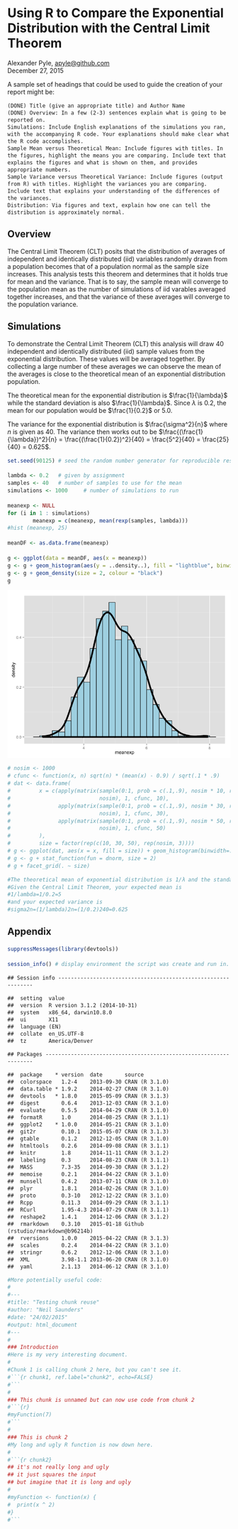 # Using R to Compare the Exponential Distribution with the Central Limit Theorem
Alexander Pyle, <apyle@github.com>  
December 27, 2015  

 A sample set of headings that could be used to guide the creation of your report might be:

    (DONE) Title (give an appropriate title) and Author Name
    (DONE) Overview: In a few (2-3) sentences explain what is going to be reported on.
    Simulations: Include English explanations of the simulations you ran, with the accompanying R code. Your explanations should make clear what the R code accomplishes.
    Sample Mean versus Theoretical Mean: Include figures with titles. In the figures, highlight the means you are comparing. Include text that explains the figures and what is shown on them, and provides appropriate numbers.
    Sample Variance versus Theoretical Variance: Include figures (output from R) with titles. Highlight the variances you are comparing. Include text that explains your understanding of the differences of the variances.
    Distribution: Via figures and text, explain how one can tell the distribution is approximately normal. 
    
## Overview



The Central Limit Theorem (CLT) posits that the distribution of averages of 
independent and identically distributed (iid) variables randomly drawn from a 
population becomes that of a population normal as the sample size increases. This 
analysis tests this theorem and determines that it holds true for mean and the 
variance. That is to say, the sample mean will converge to the population mean 
as the number of simulations of iid varables averaged together increases, and 
that the variance of these averages will converge to the population variance.

## Simulations

To demonstrate the Central Limit Theorem (CLT) this analysis will draw 40 
independent and identically distributed (iid) sample values from the exponential 
distribution. These values will be averaged together. By collecting a large 
number of these averages we can observe the mean of the averages is close to the
theoretical mean of an exponential distribution population.

The theoretical mean for the exponential distribution is $\frac{1}{\lambda}$ 
while the standard deviation is also $\frac{1}{\lambda}$. Since $\lambda$ is 
0.2, the mean for our population would be $\frac{1}{0.2}$ or 5.0. 

The variance for the exponential distribution is $\frac{\sigma^2}{n}$ where $n$ 
is given as 40. The variance then works out to be 
$\frac{(\frac{1}{\lambda})^2}{n} = \frac{(\frac{1}{0.2})^2}{40} = \frac{5^2}{40} = \frac{25}{40} = 0.625$.


```r
set.seed(90125) # seed the random number generator for reproducible results

lambda <- 0.2   # given by assignment
samples <- 40   # number of samples to use for the mean
simulations <- 1000     # number of simulations to run

meanexp <- NULL
for (i in 1 : simulations) 
        meanexp = c(meanexp, mean(rexp(samples, lambda)))
#hist (meanexp, 25)

meanDF <- as.data.frame(meanexp)

g <- ggplot(data = meanDF, aes(x = meanexp)) 
g <- g + geom_histogram(aes(y = ..density..), fill = "lightblue", binwidth=0.2, colour = "black")
g <- g + geom_density(size = 2, colour = "black")
g
```

<img src="PA1_files/figure-html/unnamed-chunk-2-1.png" title="" alt="" style="display: block; margin: auto;" />

```r
# nosim <- 1000
# cfunc <- function(x, n) sqrt(n) * (mean(x) - 0.9) / sqrt(.1 * .9)
# dat <- data.frame(
#         x = c(apply(matrix(sample(0:1, prob = c(.1,.9), nosim * 10, replace = TRUE), 
#                            nosim), 1, cfunc, 10),
#               apply(matrix(sample(0:1, prob = c(.1,.9), nosim * 30, replace = TRUE), 
#                            nosim), 1, cfunc, 30),
#               apply(matrix(sample(0:1, prob = c(.1,.9), nosim * 50, replace = TRUE), 
#                            nosim), 1, cfunc, 50)
#         ),
#         size = factor(rep(c(10, 30, 50), rep(nosim, 3))))
# g <- ggplot(dat, aes(x = x, fill = size)) + geom_histogram(binwidth=.3, colour = "black", aes(y = ..density..)) 
# g <- g + stat_function(fun = dnorm, size = 2)
# g + facet_grid(. ~ size)
```


```r
#The theoretical mean of exponential distribution is 1/λ and the standard deviation is also 1/λ.
#Given the Central Limit Theorem, your expected mean is
#1/lambda=1/0.2=5
#and your expected variance is
#sigma2n=(1/lambda)2n=(1/0.2)240=0.625
```
## Appendix


```r
suppressMessages(library(devtools))

session_info() # display environment the script was create and run in.
```

```
## Session info --------------------------------------------------------------
```

```
##  setting  value                       
##  version  R version 3.1.2 (2014-10-31)
##  system   x86_64, darwin10.8.0        
##  ui       X11                         
##  language (EN)                        
##  collate  en_US.UTF-8                 
##  tz       America/Denver
```

```
## Packages ------------------------------------------------------------------
```

```
##  package    * version  date       source                            
##  colorspace   1.2-4    2013-09-30 CRAN (R 3.1.0)                    
##  data.table * 1.9.2    2014-02-27 CRAN (R 3.1.0)                    
##  devtools   * 1.8.0    2015-05-09 CRAN (R 3.1.3)                    
##  digest       0.6.4    2013-12-03 CRAN (R 3.1.0)                    
##  evaluate     0.5.5    2014-04-29 CRAN (R 3.1.0)                    
##  formatR      1.0      2014-08-25 CRAN (R 3.1.1)                    
##  ggplot2    * 1.0.0    2014-05-21 CRAN (R 3.1.0)                    
##  git2r        0.10.1   2015-05-07 CRAN (R 3.1.3)                    
##  gtable       0.1.2    2012-12-05 CRAN (R 3.1.0)                    
##  htmltools    0.2.6    2014-09-08 CRAN (R 3.1.1)                    
##  knitr        1.8      2014-11-11 CRAN (R 3.1.2)                    
##  labeling     0.3      2014-08-23 CRAN (R 3.1.1)                    
##  MASS         7.3-35   2014-09-30 CRAN (R 3.1.2)                    
##  memoise      0.2.1    2014-04-22 CRAN (R 3.1.0)                    
##  munsell      0.4.2    2013-07-11 CRAN (R 3.1.0)                    
##  plyr         1.8.1    2014-02-26 CRAN (R 3.1.0)                    
##  proto        0.3-10   2012-12-22 CRAN (R 3.1.0)                    
##  Rcpp         0.11.3   2014-09-29 CRAN (R 3.1.1)                    
##  RCurl        1.95-4.3 2014-07-29 CRAN (R 3.1.1)                    
##  reshape2     1.4.1    2014-12-06 CRAN (R 3.1.2)                    
##  rmarkdown    0.3.10   2015-01-18 Github (rstudio/rmarkdown@b96214b)
##  rversions    1.0.0    2015-04-22 CRAN (R 3.1.3)                    
##  scales       0.2.4    2014-04-22 CRAN (R 3.1.0)                    
##  stringr      0.6.2    2012-12-06 CRAN (R 3.1.0)                    
##  XML          3.98-1.1 2013-06-20 CRAN (R 3.1.0)                    
##  yaml         2.1.13   2014-06-12 CRAN (R 3.1.0)
```


```r
#More potentially useful code:
#
#---
#title: "Testing chunk reuse"
#author: "Neil Saunders"
#date: "24/02/2015"
#output: html_document
#---
# 
### Introduction
#Here is my very interesting document.
# 
#Chunk 1 is calling chunk 2 here, but you can't see it.
#```{r chunk1, ref.label="chunk2", echo=FALSE}
#```
# 
### This chunk is unnamed but can now use code from chunk 2
#```{r}
#myFunction(7)
#```
# 
### This is chunk 2
#My long and ugly R function is now down here.
# 
#```{r chunk2}
## it's not really long and ugly
## it just squares the input
## but imagine that it is long and ugly
# 
#myFunction <- function(x) {
#  print(x ^ 2)
#}
#```
```

